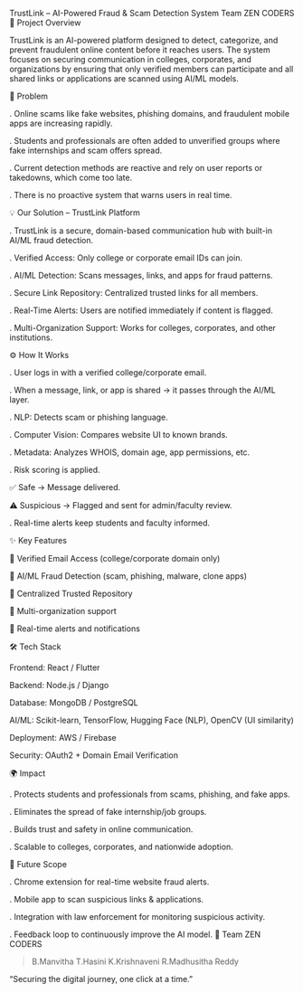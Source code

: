 TrustLink – AI-Powered Fraud & Scam Detection System
Team ZEN CODERS
📌 Project Overview

TrustLink is an AI-powered platform designed to detect, categorize, and prevent fraudulent online content before it reaches users. The system focuses on securing communication in colleges, corporates, and organizations by ensuring that only verified members can participate and all shared links or applications are scanned using AI/ML models.

🚩 Problem

. Online scams like fake websites, phishing domains, and fraudulent mobile apps are increasing rapidly.

. Students and professionals are often added to unverified groups where fake internships and scam offers spread.

. Current detection methods are reactive and rely on user reports or takedowns, which come too late.

. There is no proactive system that warns users in real time.

💡 Our Solution – TrustLink Platform

. TrustLink is a secure, domain-based communication hub with built-in AI/ML fraud detection.

. Verified Access: Only college or corporate email IDs can join.

. AI/ML Detection: Scans messages, links, and apps for fraud patterns.

. Secure Link Repository: Centralized trusted links for all members.

. Real-Time Alerts: Users are notified immediately if content is flagged.

. Multi-Organization Support: Works for colleges, corporates, and other institutions.

⚙️ How It Works

. User logs in with a verified college/corporate email.

. When a message, link, or app is shared → it passes through the AI/ML layer.

. NLP: Detects scam or phishing language.

. Computer Vision: Compares website UI to known brands.

. Metadata: Analyzes WHOIS, domain age, app permissions, etc.

. Risk scoring is applied.

✅ Safe → Message delivered.

⚠️ Suspicious → Flagged and sent for admin/faculty review.

. Real-time alerts keep students and faculty informed.

✨ Key Features

🔐 Verified Email Access (college/corporate domain only)

🤖 AI/ML Fraud Detection (scam, phishing, malware, clone apps)

📂 Centralized Trusted Repository

🏢 Multi-organization support

🚨 Real-time alerts and notifications

🛠 Tech Stack

Frontend: React / Flutter

Backend: Node.js / Django

Database: MongoDB / PostgreSQL

AI/ML: Scikit-learn, TensorFlow, Hugging Face (NLP), OpenCV (UI similarity)

Deployment: AWS / Firebase

Security: OAuth2 + Domain Email Verification

🌍 Impact

. Protects students and professionals from scams, phishing, and fake apps.

. Eliminates the spread of fake internship/job groups.

. Builds trust and safety in online communication.

. Scalable to colleges, corporates, and nationwide adoption.

🚀 Future Scope

. Chrome extension for real-time website fraud alerts.

. Mobile app to scan suspicious links & applications.

. Integration with law enforcement for monitoring suspicious activity.

. Feedback loop to continuously improve the AI model.
👥 Team ZEN CODERS

> B.Manvitha
> T.Hasini
> K.Krishnaveni
> R.Madhusitha Reddy

 “Securing the digital journey, one click at a time.”
